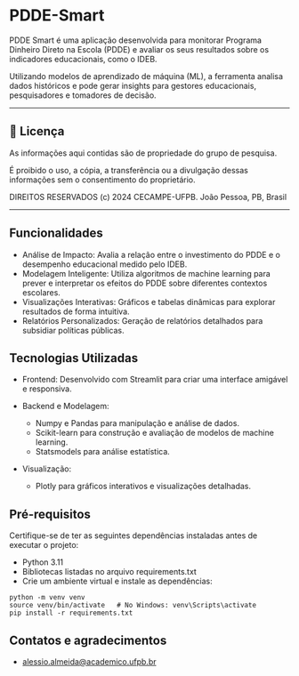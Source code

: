 # PDDE-Smart

PDDE Smart é uma aplicação desenvolvida para monitorar Programa Dinheiro Direto na Escola (PDDE) e avaliar os seus resultados sobre os indicadores educacionais, como o IDEB. 

Utilizando modelos de aprendizado de máquina (ML), a ferramenta analisa dados históricos e pode gerar insights para gestores educacionais, pesquisadores e tomadores de decisão.

---

## 📗 Licença

As informações aqui contidas são de propriedade do grupo de pesquisa.

É proibido o uso, a cópia, a transferência ou a divulgação dessas informações sem o consentimento do proprietário.

DIREITOS RESERVADOS
(c) 2024 CECAMPE-UFPB.
João Pessoa, PB, Brasil

---

## Funcionalidades
- Análise de Impacto: Avalia a relação entre o investimento do PDDE e o desempenho educacional medido pelo IDEB.
- Modelagem Inteligente: Utiliza algoritmos de machine learning para prever e interpretar os efeitos do PDDE sobre diferentes contextos escolares.
- Visualizações Interativas: Gráficos e tabelas dinâmicas para explorar resultados de forma intuitiva.
- Relatórios Personalizados: Geração de relatórios detalhados para subsidiar políticas públicas.

## Tecnologias Utilizadas

- Frontend: Desenvolvido com Streamlit para criar uma interface amigável e responsiva.
- Backend e Modelagem:
   - Numpy e Pandas para manipulação e análise de dados.
   - Scikit-learn para construção e avaliação de modelos de machine learning.
   - Statsmodels para análise estatística.

- Visualização:
   - Plotly para gráficos interativos e visualizações detalhadas.

## Pré-requisitos
Certifique-se de ter as seguintes dependências instaladas antes de executar o projeto:

- Python 3.11
- Bibliotecas listadas no arquivo requirements.txt
- Crie um ambiente virtual e instale as dependências:

```
python -m venv venv
source venv/bin/activate   # No Windows: venv\Scripts\activate
pip install -r requirements.txt
```

## Contatos e agradecimentos

- alessio.almeida@academico.ufpb.br
